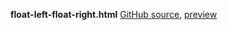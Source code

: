 **float-left-float-right.html**
[GitHub source](https://github.com/irontribe/tmp/master/tmp/float-left-float-right.html), [preview](http://htmlpreview.github.io/?https://github.com/irontribe/tmp/blob/master/tmp/float-left-float-right.html)

